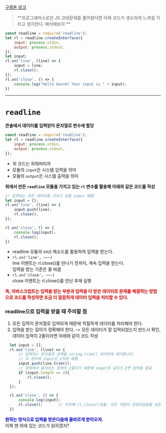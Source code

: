 [구름톤 링크](https://9oormthonchallenge.oopy.io/)
<br />

> **프로그래머스로만 JS 코테문제를 풀어왔다면 아래 코드가 생소하게 느껴질 거라고 생각한다. 해석해보자
**
```javascript
const readline = require('readline');
let rl = readline.createInterface({
	input: process.stdin,
	output: process.stdout,
});
let input;
rl.on('line', (line) => {
	input = line;
	rl.close();
});
rl.on('close', () => {
	console.log("Hello Goorm! Your input is " + input);
})
```

---


# `readline`
**콘솔에서 데이터를 입력받아 문자열로 변수에 할당**
```javascript
const readline = require('readline');
let rl = readline.createInterface({
    input: process.stdin,
    output: process.stdout,
});
```
- 위 코드는 외워버리자
- 모듈의 `input`은 시스템 입력을 의미
- 모듈의 `output`은 시스템 출력을 의미

**위에서 만든 `readline` 모듈을 가지고 있는 `rl` 변수를 활용해 아래와 같은 코드를 작성**
```javascript
// 입력되는 모든 데이터를 가지고 있을 input 배열
let input = [];
rl.on('line', (line) => {
	input.push(line);
	rl.close();
});

rl.on('close', () => {
	console.log(input);
	rl.close();
})

```
- readline 모듈의 on() 메소드를 활용하여 입력을 받는다.
- `rl.on('line', ~~~)` <br/>
	line 이벤트는 rl.close()를 만나기 전까지, 계속 입력을 받는다.<br/>
    입력을 받는 기준은 줄 바꿈 
- `rl.on('close', ~~~)`<br/>
	close 이벤트는 rl.close()를 만난 후에 실행
    
    
<span style="color: red">**즉, 자바스크립트는 입력을 받는 부분과 입력을 다 받은 데이터로 문제를 해결하는 방법으로 코드를 작성하면 조금 더 깔끔하게 데이터 입력을 처리할 수 있다.**</span>


### readline으로 입력을 받을 때 주의할 점

1. 모든 입력이 문자열로 입력되게 때문에 적절하게 데이터를 처리해야 한다.
2. 입력을 받는 길이가 정확해야 한다. -> 모든 데이터가 잘 입력되었는지 반드시 확인, 데이터 입력이 2줄이라면 아래와 같이 코드 작성
```javascript
  let input = [];
  rl.on('line', (line) => {
      // 입력되는 문자열의 공백을 string.trim() 처리하여 제거합니다.
      // 이 경우에 input은 2차원 배열
      input.push(line.trim());
      // 문제에서 들어오는 입력이 2줄이기 때문에 input의 길이가 2면 입력을 종료
      if (input.length == 2){
          rl.close();
      }
  });

  rl.on('close', () => {
      console.log(input);
      rl.close();		// 두번째 rl.close()호출: 모든 작업이 완료되었음을 보장
  })
```

<span style="color: blue">**원하는 방식으로 입력을 받은다음에 올바르게 받아오자.**</span>
<br />
이제 맨 위에 있는 코드가 읽히겠지?
  